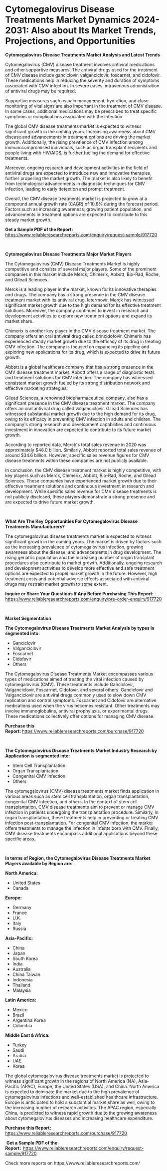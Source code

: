 <p><h1>Cytomegalovirus Disease Treatments Market Dynamics 2024-2031: Also about Its Market Trends, Projections, and Opportunities</h1></p><p><strong>Cytomegalovirus Disease Treatments Market Analysis and Latest Trends</strong></p>
<p><p>Cytomegalovirus (CMV) disease treatment involves antiviral medications and other supportive measures. The antiviral drugs used for the treatment of CMV disease include ganciclovir, valganciclovir, foscarnet, and cidofovir. These medications help in reducing the severity and duration of symptoms associated with CMV infection. In severe cases, intravenous administration of antiviral drugs may be required.</p><p>Supportive measures such as pain management, hydration, and close monitoring of vital signs are also important in the treatment of CMV disease. In some cases, additional medications may be prescribed to treat specific symptoms or complications associated with the infection.</p><p>The global CMV disease treatments market is expected to witness significant growth in the coming years. Increasing awareness about CMV disease and advancements in treatment options are driving the market growth. Additionally, the rising prevalence of CMV infection among immunocompromised individuals, such as organ transplant recipients and people living with HIV/AIDS, is further fueling the demand for effective treatments.</p><p>Moreover, ongoing research and development activities in the field of antiviral drugs are expected to introduce new and innovative therapies, further propelling the market growth. The market is also likely to benefit from technological advancements in diagnostic techniques for CMV infection, leading to early detection and prompt treatment.</p><p>Overall, the CMV disease treatments market is projected to grow at a compound annual growth rate (CAGR) of 10.8% during the forecast period. Factors such as increasing awareness, growing patient population, and advancements in treatment options are expected to contribute to this steady market growth.</p></p>
<p><strong>Get a Sample PDF of the Report:&nbsp;</strong> <a href="https://www.reliableresearchreports.com/enquiry/request-sample/917720">https://www.reliableresearchreports.com/enquiry/request-sample/917720</a></p>
<p>&nbsp;</p>
<p><strong>Cytomegalovirus Disease Treatments Major Market Players</strong></p>
<p><p>The Cytomegalovirus (CMV) Disease Treatments Market is highly competitive and consists of several major players. Some of the prominent companies in this market include Merck, Chimerix, Abbott, Bio-Rad, Roche, and Gilead Sciences.</p><p>Merck is a leading player in the market, known for its innovative therapies and drugs. The company has a strong presence in the CMV disease treatment market with its antiviral drug, letermovir. Merck has witnessed significant market growth due to the high demand for its effective treatment solutions. Moreover, the company continues to invest in research and development activities to explore new treatment options and expand its market share.</p><p>Chimerix is another key player in the CMV disease treatment market. The company offers an oral antiviral drug called brincidofovir. Chimerix has experienced steady market growth due to the efficacy of its drug in treating CMV infection. The company is focused on expanding its pipeline and exploring new applications for its drug, which is expected to drive its future growth.</p><p>Abbott is a global healthcare company that has a strong presence in the CMV disease treatment market. Abbott offers a range of diagnostic tests and treatment solutions for CMV infection. The company has witnessed consistent market growth fueled by its strong distribution network and effective marketing strategies.</p><p>Gilead Sciences, a renowned biopharmaceutical company, also has a significant presence in the CMV disease treatment market. The company offers an oral antiviral drug called valganciclovir. Gilead Sciences has witnessed substantial market growth due to the high demand for its drug, owing to its efficacy in preventing CMV infection in adults and children. The company's strong research and development capabilities and continuous investment in innovation are expected to contribute to its future market growth.</p><p>According to reported data, Merck's total sales revenue in 2020 was approximately $48.0 billion. Similarly, Abbott reported total sales revenue of around $34.6 billion. However, specific sales revenue figures for CMV disease treatments within these companies are not publicly available.</p><p>In conclusion, the CMV disease treatment market is highly competitive, with key players such as Merck, Chimerix, Abbott, Bio-Rad, Roche, and Gilead Sciences. These companies have experienced market growth due to their effective treatment solutions and continuous investment in research and development. While specific sales revenue for CMV disease treatments is not publicly disclosed, these players demonstrate a strong presence and are expected to drive future market growth.</p></p>
<p>&nbsp;</p>
<p><strong>What Are The Key Opportunities For Cytomegalovirus Disease Treatments Manufacturers?</strong></p>
<p><p>The cytomegalovirus disease treatments market is expected to witness significant growth in the coming years. The market is driven by factors such as the increasing prevalence of cytomegalovirus infection, growing awareness about the disease, and advancements in drug development. The rising geriatric population and the increasing number of organ transplant procedures also contribute to market growth. Additionally, ongoing research and development activities to develop more effective and safe treatment options are expected to propel market growth in the future. However, high treatment costs and potential adverse effects associated with antiviral drugs may restrain market growth to some extent.</p></p>
<p><strong>Inquire or Share Your Questions If Any Before Purchasing This Report:</strong> <a href="https://www.reliableresearchreports.com/enquiry/pre-order-enquiry/917720">https://www.reliableresearchreports.com/enquiry/pre-order-enquiry/917720</a></p>
<p>&nbsp;</p>
<p><strong>Market Segmentation</strong></p>
<p><strong>The Cytomegalovirus Disease Treatments Market Analysis by types is segmented into:</strong></p>
<p><ul><li>Ganciclovir</li><li>Valganciclovir</li><li>Foscarnet</li><li>Cidofovir</li><li>Others</li></ul></p>
<p><p>The Cytomegalovirus Disease Treatments Market encompasses various types of medications aimed at treating the viral infection caused by cytomegalovirus (CMV). These treatments include Ganciclovir, Valganciclovir, Foscarnet, Cidofovir, and several others. Ganciclovir and Valganciclovir are antiviral drugs commonly used to slow down CMV replication and control symptoms. Foscarnet and Cidofovir are alternative medications used when the virus becomes resistant. Other treatments may involve immunoglobulins, antiviral prophylaxis, or experimental drugs. These medications collectively offer options for managing CMV disease.</p></p>
<p><strong>Purchase this Report:&nbsp;</strong><a href="https://www.reliableresearchreports.com/purchase/917720">https://www.reliableresearchreports.com/purchase/917720</a></p>
<p>&nbsp;</p>
<p><strong>The Cytomegalovirus Disease Treatments Market Industry Research by Application is segmented into:</strong></p>
<p><ul><li>Stem Cell Transplantation</li><li>Organ Transplantation</li><li>Congenital CMV Infection</li><li>Others</li></ul></p>
<p><p>The cytomegalovirus (CMV) disease treatments market finds application in various areas such as stem cell transplantation, organ transplantation, congenital CMV infection, and others. In the context of stem cell transplantation, CMV disease treatments aim to prevent or manage CMV infection in patients undergoing the transplantation procedure. Similarly, in organ transplantation, these treatments help in preventing or treating CMV infection post-transplantation. For congenital CMV infection, the market offers treatments to manage the infection in infants born with CMV. Finally, CMV disease treatments encompass additional applications beyond these specific areas.</p></p>
<p>&nbsp;</p>
<p><strong>In terms of Region, the Cytomegalovirus Disease Treatments Market Players available by Region are:</strong></p>
<p>
    <p> <strong> North America: </strong>
        <ul>
            <li>United States</li>
            <li>Canada</li>
        </ul>
        </p> 
    <p> <strong> Europe: </strong>
        <ul>
            <li>Germany</li>
            <li>France</li>
            <li>U.K.</li>
            <li>Italy</li>
            <li>Russia</li>
        </ul>
        </p> 
    <p> <strong> Asia-Pacific: </strong>
        <ul>
            <li>China</li>
            <li>Japan</li>
            <li>South Korea</li>
            <li>India</li>
            <li>Australia</li>
            <li>China Taiwan</li>
            <li>Indonesia</li>
            <li>Thailand</li>
            <li>Malaysia</li>
        </ul>
        </p> 
    <p> <strong> Latin America: </strong>
        <ul>
            <li>Mexico</li>
            <li>Brazil</li>
            <li>Argentina Korea</li>
            <li>Colombia</li>
        </ul>
        </p> 
    <p> <strong> Middle East & Africa: </strong>
        <ul>
            <li>Turkey</li>
            <li>Saudi</li>
            <li>Arabia</li>
            <li>UAE</li>
            <li>Korea</li>
        </ul>
    </p>
    </p>
<p><p>The global cytomegalovirus disease treatments market is projected to witness significant growth in the regions of North America (NA), Asia-Pacific (APAC), Europe, the United States (USA), and China. North America is expected to dominate the market due to the high prevalence of cytomegalovirus infections and well-established healthcare infrastructure. Europe is anticipated to hold a substantial market share as well, owing to the increasing number of research activities. The APAC region, especially China, is predicted to witness rapid growth due to the growing awareness about cytomegalovirus diseases and increasing healthcare expenditure.</p></p>
<p><strong>Purchase this Report: </strong><a href="https://www.reliableresearchreports.com/purchase/917720">https://www.reliableresearchreports.com/purchase/917720</a></p>
<p>&nbsp;<strong>Get a Sample PDF of the Report:&nbsp;&nbsp;</strong><a href="https://www.reliableresearchreports.com/enquiry/request-sample/917720">https://www.reliableresearchreports.com/enquiry/request-sample/917720</a></p>
<p><strong></strong></p>
<p>Check more reports on https://www.reliableresearchreports.com/</p>